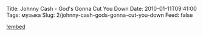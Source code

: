 Title: Johnny Cash - God's Gonna Cut You Down
Date: 2010-01-11T09:41:00
Tags: музыка
Slug: 2/johnny-cash-gods-gonna-cut-you-down
Feed: false

[!embed](http://www.youtube.com/watch?v=eJlN9jdQFSc)
